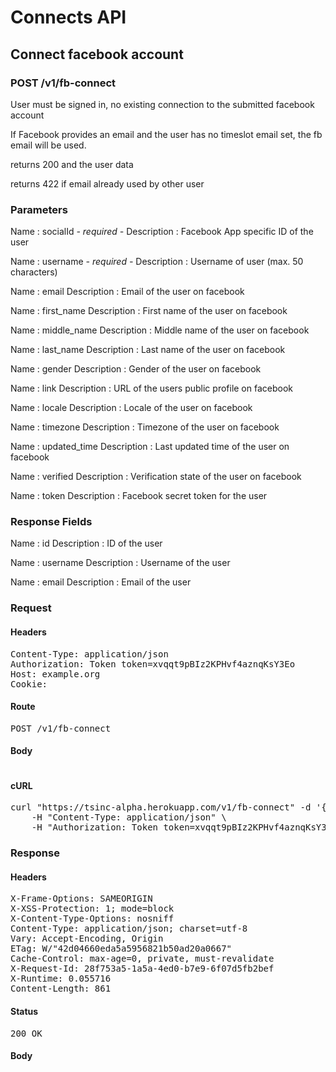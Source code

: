 # Connects API

## Connect facebook account

### POST /v1/fb-connect

User must be signed in, no existing connection to the submitted facebook account

If Facebook provides an email and the user has no timeslot email set, the fb email will be used.

returns 200 and the user data

returns 422 if email already used by other user

### Parameters

Name : socialId *- required -*
Description : Facebook App specific ID of the user

Name : username *- required -*
Description : Username of user (max. 50 characters)

Name : email
Description : Email of the user on facebook

Name : first_name
Description : First name of the user on facebook

Name : middle_name
Description : Middle name of the user on facebook

Name : last_name
Description : Last name of the user on facebook

Name : gender
Description : Gender of the user on facebook

Name : link
Description : URL of the users public profile on facebook

Name : locale
Description : Locale of the user on facebook

Name : timezone
Description : Timezone of the user on facebook

Name : updated_time
Description : Last updated time of the user on facebook

Name : verified
Description : Verification state of the user on facebook

Name : token
Description : Facebook secret token for the user


### Response Fields

Name : id
Description : ID of the user

Name : username
Description : Username of the user

Name : email
Description : Email of the user

### Request

#### Headers

<pre>Content-Type: application/json
Authorization: Token token=xvqqt9pBIz2KPHvf4aznqKsY3Eo
Host: example.org
Cookie: </pre>

#### Route

<pre>POST /v1/fb-connect</pre>

#### Body
```javascript

```


#### cURL

<pre class="request">curl &quot;https://tsinc-alpha.herokuapp.com/v1/fb-connect&quot; -d &#39;{&quot;socialId&quot;:10152854206708061,&quot;username&quot;:&quot;Silvi O Ivlis&quot;,&quot;email&quot;:&quot;alexpar@gmail.com&quot;,&quot;first_name&quot;:&quot;Silvi&quot;,&quot;middle_name&quot;:&quot;O&quot;,&quot;last_name&quot;:&quot;Ivlis&quot;,&quot;gender&quot;:&quot;male&quot;,&quot;link&quot;:&quot;https://www.facebook.com/app_scoped_user_id/10152854206708061/&quot;,&quot;locale&quot;:&quot;en_US&quot;,&quot;timezone&quot;:2,&quot;updated_time&quot;:&quot;2013-12-04T18:09:09+0000&quot;,&quot;verified&quot;:1,&quot;token&quot;:&quot;CAAFayXB6p6oBAChjrbg1RB6QoIdJyZC6k5xI8Srd214c13eMbtTasOTHwueRfw7jTqRiHSyOh4a9mOvN81obZCtQBBfrnVWjovjC8N00J0bfStxQLXVD3AfSgL8GSSXkkyO8mbTM85jidp4WZCZAAdCjQzNEmoelrnDow9tgILcF2fJrK3t1PZBcHh0II51ub9VvHaZC4ujQgsGPIZCmyuCDbZCUk7UMuul5o6telCWe0taZCRFsdwrHj&quot;}&#39; -X POST \
	-H &quot;Content-Type: application/json&quot; \
	-H &quot;Authorization: Token token=xvqqt9pBIz2KPHvf4aznqKsY3Eo&quot;</pre>

### Response

#### Headers

<pre>X-Frame-Options: SAMEORIGIN
X-XSS-Protection: 1; mode=block
X-Content-Type-Options: nosniff
Content-Type: application/json; charset=utf-8
Vary: Accept-Encoding, Origin
ETag: W/&quot;42d04660eda5a5956821b50ad20a0667&quot;
Cache-Control: max-age=0, private, must-revalidate
X-Request-Id: 28f753a5-1a5a-4ed0-b7e9-6f07d5fb2bef
X-Runtime: 0.055716
Content-Length: 861</pre>

#### Status

<pre>200 OK</pre>

#### Body

```javascript

```
